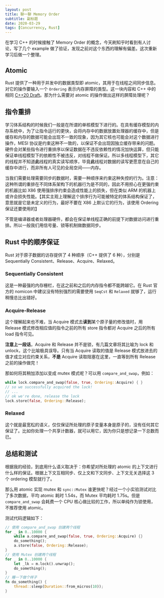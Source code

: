 ```yaml
---
layout: post
title: 聊一聊 Memory Order
subtitle: 副标题
date: 2020-03-29
tags: [Concurrency, Rust]
---
```


在学习 C++ 的时候接触了 Memory Order 的概念，今天刷知乎时看到有人讨论，写了几个 example 做了验证，发现之前对这个东西的理解有偏差。这次重新学习后做一个整理。

## Atomic

Rust 提供了一种用于并发中的数据类型即 atomic，其用于在线程之间同步信息。对它的操作要输入一个 `Ordering` 表示内存屏障的类型。这一块内容和 C++ 中的相同 [C++20 Draft](http://eel.is/c++draft/atomics.order)。那为什么需要对 atomic 的操作做出这样的屏障处理呢？

## 指令重排

学习体系结构的时候我们一般是在所谓的单核模型下进行的。在具有缓存模型的内存系统中，为了让指令运行的更快，会将内存中的数据放置处理器的缓存中，但是缓存和内存的数据可能会出现不一致的现象，因为其它核也可能会对这个数据进行操作，MESI 协议是约束这种不一致的，以保证不会出现因独立缓存带来的问题。硬件会对某些指令进行重排序以保证数据在不违反依赖性的情况加快运算，但只能保证单线程模型下的依赖性不被违反，对线程不做保证。所以多线程模型下，其它的线程并不知道**此**线程的真实读写顺序，毕竟**此**线程对数据的读写更愿意在自己的缓存中进行，而非所有人可见的全局空间——内存。

当我们需要处理需要同步的数据时，需要一种顺序来约束这种失控的行为。注意：这种所谓的重排在不同体系架构下的机器行为是不同的，因此不用担心在更强约束的机器比如 X86 使用强排序约束会造成性能上的损失，但在类似 ARM 的机器上或许会损失性能。【其实主观上理解这个排序行为可能被特定的体系结构保证了，意思就是它是未定义的行为，最好不要在 X86 上默认它的行为，该使用 Ordering 保证还要使用的】

不管是编译器或者处理器硬件，都会在保证单线程正确的前提下对数据访问进行重排。所以一般我们用信号量、锁等机制做数据同步。

## Rust 中的顺序保证

Rust 对于原子数据的访存提供了 4 种顺序（C++ 提供了 6 种），分别是 Sequentially Consistent、Release、Acquire、Relaxed。

### Sequentially Consistent

这是一种最强的内存栅栏，在这之前和之后的内存指令都不能跨越它。在 Rust 官方的 nomicon 中建议没有特别强烈的需要使用 `SeqCst` 和 `Relaxed` 就够了，运行稍慢总比出错好。

### Acquire-Release

这个理解起来也不难，当 Acquire 模式去**读到**某个原子量的修改值时，用 Release 模式修改相应值的指令之前的所有 store 指令都对 Acquire 之后的所有 load 指令可见。

**注意上一段话**，Acquire 和 Release 并不是锁，有几篇文章将其比喻为 lock 和 unlock，这个比喻极具误导。只有当 Acquire 读取的值是 Release 模式放进去的值才成立对应约束关系，**不是** Acquire 读取阻塞在这里，一直等到所有 Release 之前的操作做完！

那如何将其稍加添加以变成 mutex 模式呢？可以用 `compare_and_swap`，例如：

```rust
while lock.compare_and_swap(false, true, Ordering::Acquire) { }
// so we successfully acquired the lock!
// ...
// ok we're done, release the lock
lock.store(false, Ordering::Release);
```

### Relaxed

这个就是最宽松的语义，仅仅保证所处理的原子变量本身是原子的，没有任何其它保证了。比如你处理一个共享计数器，就可以用它，因为你只是想记录一下总数而已。

## 总结和测试

根据我的经验，到底用什么语义取决于：你希望对所处理的 atomic 的上下文进行什么样的保证。根据上下文互相同步、仅上文和下文同步、上下文无关选择这 3 个 ordering 模型就行了。

那么用 atomic 实现 mutex 和 `sync::Mutex` 谁更快呢？经过一个小实验测试对比了多次数据，平均 atomic 耗时 1.54s，而 Mutex 平均耗时 1.75s。但是 `compare_and_swap` 会耗费一个 CPU 核心做比较的工作，所以单纯作为锁使用，不推荐使用 atomic。



测试代码逻辑如下：

```rust
// 使用 compare_and_swap 创建两个线程
for _ in 0..10000 {
    while a.compare_and_swap(false, true, Ordering::Acquire) {}
    do_something();
    a.store(false, Ordering::Release);
}
// 使用 Mutex 创建两个线程
for _ in 0..10000 {
    let _lk = m.lock().unwrap();
    do_something();
}
// 睡一下做个样子
fn do_something() {
    thread::sleep(Duration::from_micros(10));
}
```